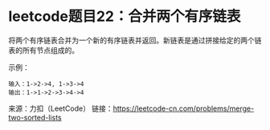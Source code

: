 # leetcode题目22：合并两个有序链表

将两个有序链表合并为一个新的有序链表并返回。新链表是通过拼接给定的两个链表的所有节点组成的。 

示例：

    输入：1->2->4, 1->3->4
    输出：1->1->2->3->4->4

来源：力扣（LeetCode）
链接：https://leetcode-cn.com/problems/merge-two-sorted-lists

